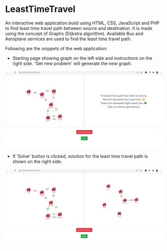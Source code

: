 # LeastTimeTravel

An interactive web application build using HTML, CSS, JavaScript and PHP to find least time travel path between source and destination. It is made using the concept of Graphs (Dijkstra algorithm). 
Available Bus and Aeroplane services are used to find the least time travel path.

Following are the snippets of the web application:
* Starting page showing graph on the left side and instructions on the right side. 'Get new problem' will generate the new graph.

![](https://github.com/AkankshaAgg/LeastTimeTravel/blob/master/images/1.png)

* If 'Solve' button is clicked, solution for the least time travel path is shown on the right side.

![](https://github.com/AkankshaAgg/LeastTimeTravel/blob/master/images/2.png)
